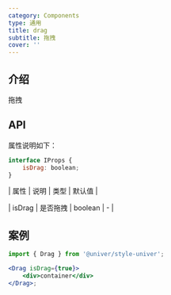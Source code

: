```yaml
---
category: Components
type: 通用
title: drag
subtitle: 拖拽
cover: ''
---
```


## 介绍

拖拽

## API

属性说明如下：

```jsx
interface IProps {
    isDrag: boolean;
}
```

| 属性 | 说明 | 类型 | 默认值 |

| isDrag | 是否拖拽 | boolean | - |

## 案例

```jsx
import { Drag } from '@univer/style-univer';

<Drag isDrag={true}>
    <div>container</div>
</Drag>;
```
